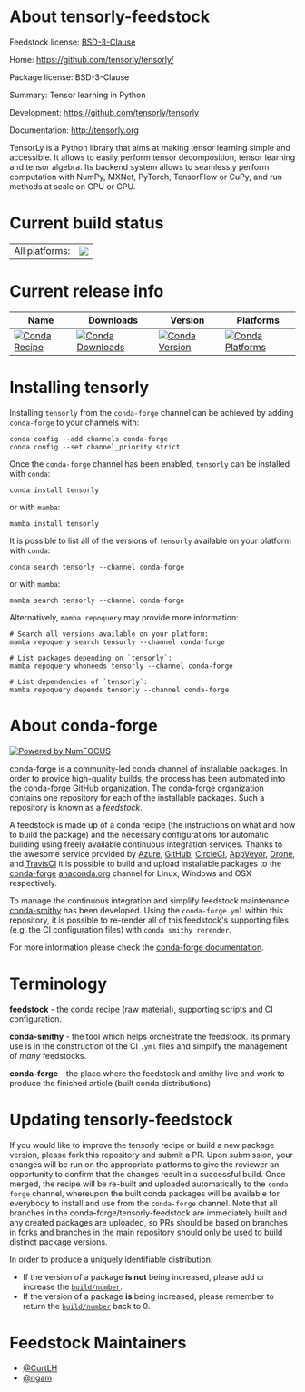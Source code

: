 About tensorly-feedstock
========================

Feedstock license: [BSD-3-Clause](https://github.com/conda-forge/tensorly-feedstock/blob/main/LICENSE.txt)

Home: https://github.com/tensorly/tensorly/

Package license: BSD-3-Clause

Summary: Tensor learning in Python

Development: https://github.com/tensorly/tensorly

Documentation: http://tensorly.org

TensorLy is a Python library that aims at making tensor learning simple
and accessible. It allows to easily perform tensor decomposition,
tensor learning and tensor algebra. Its backend system allows to
seamlessly perform computation with NumPy, MXNet, PyTorch, TensorFlow
or CuPy, and run methods at scale on CPU or GPU.


Current build status
====================


<table><tr><td>All platforms:</td>
    <td>
      <a href="https://dev.azure.com/conda-forge/feedstock-builds/_build/latest?definitionId=4387&branchName=main">
        <img src="https://dev.azure.com/conda-forge/feedstock-builds/_apis/build/status/tensorly-feedstock?branchName=main">
      </a>
    </td>
  </tr>
</table>

Current release info
====================

| Name | Downloads | Version | Platforms |
| --- | --- | --- | --- |
| [![Conda Recipe](https://img.shields.io/badge/recipe-tensorly-green.svg)](https://anaconda.org/conda-forge/tensorly) | [![Conda Downloads](https://img.shields.io/conda/dn/conda-forge/tensorly.svg)](https://anaconda.org/conda-forge/tensorly) | [![Conda Version](https://img.shields.io/conda/vn/conda-forge/tensorly.svg)](https://anaconda.org/conda-forge/tensorly) | [![Conda Platforms](https://img.shields.io/conda/pn/conda-forge/tensorly.svg)](https://anaconda.org/conda-forge/tensorly) |

Installing tensorly
===================

Installing `tensorly` from the `conda-forge` channel can be achieved by adding `conda-forge` to your channels with:

```
conda config --add channels conda-forge
conda config --set channel_priority strict
```

Once the `conda-forge` channel has been enabled, `tensorly` can be installed with `conda`:

```
conda install tensorly
```

or with `mamba`:

```
mamba install tensorly
```

It is possible to list all of the versions of `tensorly` available on your platform with `conda`:

```
conda search tensorly --channel conda-forge
```

or with `mamba`:

```
mamba search tensorly --channel conda-forge
```

Alternatively, `mamba repoquery` may provide more information:

```
# Search all versions available on your platform:
mamba repoquery search tensorly --channel conda-forge

# List packages depending on `tensorly`:
mamba repoquery whoneeds tensorly --channel conda-forge

# List dependencies of `tensorly`:
mamba repoquery depends tensorly --channel conda-forge
```


About conda-forge
=================

[![Powered by
NumFOCUS](https://img.shields.io/badge/powered%20by-NumFOCUS-orange.svg?style=flat&colorA=E1523D&colorB=007D8A)](https://numfocus.org)

conda-forge is a community-led conda channel of installable packages.
In order to provide high-quality builds, the process has been automated into the
conda-forge GitHub organization. The conda-forge organization contains one repository
for each of the installable packages. Such a repository is known as a *feedstock*.

A feedstock is made up of a conda recipe (the instructions on what and how to build
the package) and the necessary configurations for automatic building using freely
available continuous integration services. Thanks to the awesome service provided by
[Azure](https://azure.microsoft.com/en-us/services/devops/), [GitHub](https://github.com/),
[CircleCI](https://circleci.com/), [AppVeyor](https://www.appveyor.com/),
[Drone](https://cloud.drone.io/welcome), and [TravisCI](https://travis-ci.com/)
it is possible to build and upload installable packages to the
[conda-forge](https://anaconda.org/conda-forge) [anaconda.org](https://anaconda.org/)
channel for Linux, Windows and OSX respectively.

To manage the continuous integration and simplify feedstock maintenance
[conda-smithy](https://github.com/conda-forge/conda-smithy) has been developed.
Using the ``conda-forge.yml`` within this repository, it is possible to re-render all of
this feedstock's supporting files (e.g. the CI configuration files) with ``conda smithy rerender``.

For more information please check the [conda-forge documentation](https://conda-forge.org/docs/).

Terminology
===========

**feedstock** - the conda recipe (raw material), supporting scripts and CI configuration.

**conda-smithy** - the tool which helps orchestrate the feedstock.
                   Its primary use is in the construction of the CI ``.yml`` files
                   and simplify the management of *many* feedstocks.

**conda-forge** - the place where the feedstock and smithy live and work to
                  produce the finished article (built conda distributions)


Updating tensorly-feedstock
===========================

If you would like to improve the tensorly recipe or build a new
package version, please fork this repository and submit a PR. Upon submission,
your changes will be run on the appropriate platforms to give the reviewer an
opportunity to confirm that the changes result in a successful build. Once
merged, the recipe will be re-built and uploaded automatically to the
`conda-forge` channel, whereupon the built conda packages will be available for
everybody to install and use from the `conda-forge` channel.
Note that all branches in the conda-forge/tensorly-feedstock are
immediately built and any created packages are uploaded, so PRs should be based
on branches in forks and branches in the main repository should only be used to
build distinct package versions.

In order to produce a uniquely identifiable distribution:
 * If the version of a package **is not** being increased, please add or increase
   the [``build/number``](https://docs.conda.io/projects/conda-build/en/latest/resources/define-metadata.html#build-number-and-string).
 * If the version of a package **is** being increased, please remember to return
   the [``build/number``](https://docs.conda.io/projects/conda-build/en/latest/resources/define-metadata.html#build-number-and-string)
   back to 0.

Feedstock Maintainers
=====================

* [@CurtLH](https://github.com/CurtLH/)
* [@ngam](https://github.com/ngam/)

